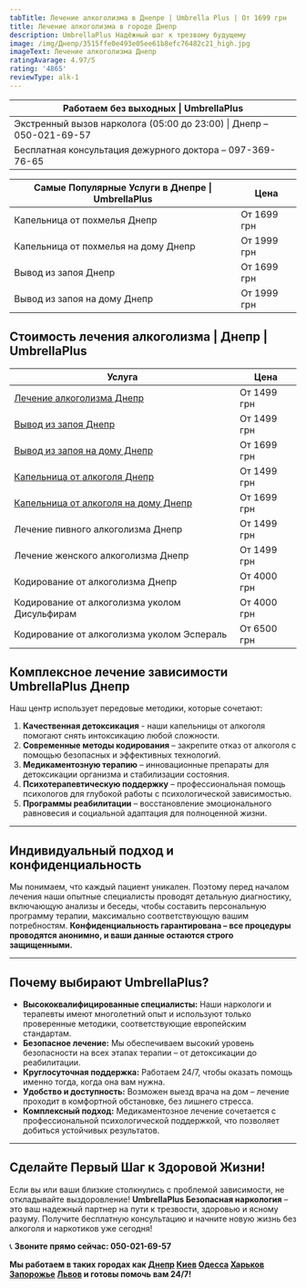 ```yaml
---
tabTitle: Лечение алкоголизма в Днепре | Umbrella Plus | От 1699 грн
title: Лечение алкоголизма в городе Днепр
description: UmbrellaPlus Надёжный шаг к трезвому будущему
image: /img/Днепр/3515ffe0e493e05ee61b8efc76482c21_high.jpg
imageText: Лечение алкоголизма Днепр
ratingAvarage: 4.97/5
rating: '4865'
reviewType: alk-1
---
```


| Работаем без выходных \| UmbrellaPlus                                |
| -------------------------------------------------------------------- |
| Экстренный вызов нарколога (05:00 до 23:00) \| Днепр – 050-021-69-57 |
| Бесплатная консультация дежурного доктора – 097-369-76-65            |

| Самые Популярные Услуги в Днепре \| UmbrellaPlus | Цена        |
| ------------------------------------------------ | ----------- |
| Капельница от похмелья Днепр                     | От 1699 грн |
| Капельница от похмелья на дому Днепр             | От 1999 грн |
| Вывод из запоя Днепр                             | От 1699 грн |
| Вывод из запоя на дому Днепр                     | От 1999 грн |

## Стоимость лечения алкоголизма | Днепр | UmbrellaPlus

| Услуга                                                                      | Цена        |
| --------------------------------------------------------------------------- | ----------- |
| [Лечение алкоголизма Днепр](lechenie-alkogolizma-dnepr)                     | От 1499 грн |
| [Вывод из запоя Днепр](Vivod-iz-zapoia-dnepr)                               | От 1499 грн |
| [Вывод из запоя на дому Днепр](Vivod-iz-zapoia-na-domy-dnepr)               | От 1699 грн |
| [Капельница от алкоголя Днепр](Kapelnica_ot_alkogola_dnepr)                 | От 1499 грн |
| [Капельница от алкоголя на дому Днепр](Kapelnica_ot_alkogola_na-domy-dnepr) | От 1699 грн |
| Лечение пивного алкоголизма Днепр                                           | От 1499 грн |
| Лечение женского алкоголизма Днепр                                          | От 1499 грн |
| Кодирование от алкоголизма Днепр                                            | От 4000 грн |
| Кодирование от алкоголизма уколом Дисульфирам                               | От 4000 грн |
| Кодирование от алкоголизма уколом Эспераль                                  | От 6500 грн |

## Комплексное лечение зависимости UmbrellaPlus Днепр

Наш центр использует передовые методики, которые сочетают:

1. **Качественная детоксикация** - наши капельницы от алкоголя помогают снять интоксикацию любой сложности.
2. **Современные методы кодирования** – закрепите отказ от алкоголя с помощью безопасных и эффективных технологий.
3. **Медикаментозную терапию** – инновационные препараты для детоксикации организма и стабилизации состояния.
4. **Психотерапевтическую поддержку** – профессиональная помощь психологов для глубокой работы с психологической зависимостью.
5. **Программы реабилитации** – восстановление эмоционального равновесия и социальной адаптация для полноценной жизни.

***

## Индивидуальный подход и конфиденциальность

Мы понимаем, что каждый пациент уникален. Поэтому перед началом лечения наши опытные специалисты проводят детальную диагностику, включающую анализы и беседы, чтобы составить персональную программу терапии, максимально соответствующую вашим потребностям.
**Конфиденциальность гарантирована – все процедуры проводятся анонимно, и ваши данные остаются строго защищенными.**

***

## Почему выбирают UmbrellaPlus?

* **Высококвалифицированные специалисты:** Наши наркологи и терапевты имеют многолетний опыт и используют только проверенные методики, соответствующие европейским стандартам.
* **Безопасное лечение:** Мы обеспечиваем высокий уровень безопасности на всех этапах терапии – от детоксикации до реабилитации.
* **Круглосуточная поддержка:** Работаем 24/7, чтобы оказать помощь именно тогда, когда она вам нужна.
* **Удобство и доступность:** Возможен выезд врача на дом – лечение проходит в комфортной обстановке, без лишнего стресса.
* **Комплексный подход:** Медикаментозное лечение сочетается с профессиональной психологической поддержкой, что позволяет добиться устойчивых результатов.

***

## Сделайте Первый Шаг к Здоровой Жизни!

Если вы или ваши близкие столкнулись с проблемой зависимости, не откладывайте выздоровление! **UmbrellaPlus Безопасная наркология** – это ваш надежный партнер на пути к трезвости, здоровью и ясному разуму.
Получите бесплатную консультацию и начните новую жизнь без алкоголя и наркотиков уже сегодня!

📞 **Звоните прямо сейчас: 050-021-69-57**

**Мы работаем в таких городах как [Днепр](https://umbrella-plus.com.ua/dnepr/) [Киев](https://umbrella-plus.com.ua/kiev/) [Одесса](https://umbrella-plus.com.ua/lechenie-alc/) [Харьков](https://umbrella-plus.com.ua/kharkiv/) [Запорожье](https://umbrella-plus.com.ua/zaporozie/) [Львов](https://umbrella-plus.com.ua/lviv/) и готовы помочь вам 24/7!**
